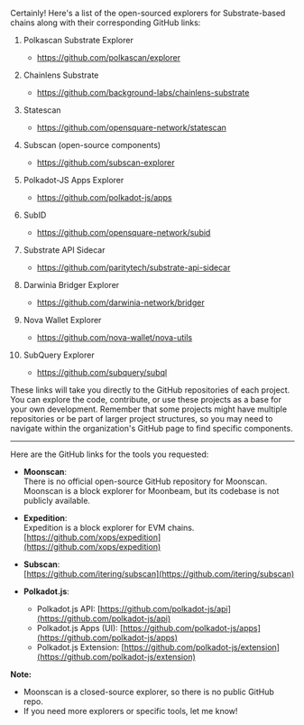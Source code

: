 Certainly! Here's a list of the open-sourced explorers for Substrate-based chains along with their corresponding GitHub links:

1. Polkascan Substrate Explorer
    - https://github.com/polkascan/explorer

2. Chainlens Substrate
    - https://github.com/background-labs/chainlens-substrate

3. Statescan
    - https://github.com/opensquare-network/statescan

4. Subscan (open-source components)
    - https://github.com/subscan-explorer

5. Polkadot-JS Apps Explorer
    - https://github.com/polkadot-js/apps

6. SubID
    - https://github.com/opensquare-network/subid

7. Substrate API Sidecar
    - https://github.com/paritytech/substrate-api-sidecar

8. Darwinia Bridger Explorer
    - https://github.com/darwinia-network/bridger

9. Nova Wallet Explorer
    - https://github.com/nova-wallet/nova-utils

10. SubQuery Explorer
    - https://github.com/subquery/subql

These links will take you directly to the GitHub repositories of each project. You can explore the code, contribute, or use these projects as a base for your own development. Remember that some projects might have multiple repositories or be part of larger project structures, so you may need to navigate within the organization's GitHub page to find specific components.

--------------------------------------------------------------------------------------

Here are the GitHub links for the tools you requested:

- **Moonscan**:  
  There is no official open-source GitHub repository for Moonscan. Moonscan is a block explorer for Moonbeam, but its codebase is not publicly available.

- **Expedition**:  
  Expedition is a block explorer for EVM chains.  
  [https://github.com/xops/expedition](https://github.com/xops/expedition)

- **Subscan**:  
  [https://github.com/itering/subscan](https://github.com/itering/subscan)

- **Polkadot.js**:
   - Polkadot.js API: [https://github.com/polkadot-js/api](https://github.com/polkadot-js/api)
   - Polkadot.js Apps (UI): [https://github.com/polkadot-js/apps](https://github.com/polkadot-js/apps)
   - Polkadot.js Extension: [https://github.com/polkadot-js/extension](https://github.com/polkadot-js/extension)

**Note:**
- Moonscan is a closed-source explorer, so there is no public GitHub repo.
- If you need more explorers or specific tools, let me know!